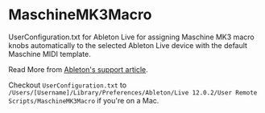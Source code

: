# MaschineMK3Macro
UserConfiguration.txt for Ableton Live for assigning Maschine MK3 macro knobs automatically to the selected Ableton Live device with the default Maschine MIDI template.

Read More from [Ableton's support article](https://help.ableton.com/hc/en-us/articles/206240184-Creating-your-own-Control-Surface-script).

Checkout `UserConfiguration.txt` to `/Users/[Username]/Library/Preferences/Ableton/Live 12.0.2/User Remote Scripts/MaschineMK3Macro` if you're on a Mac.


